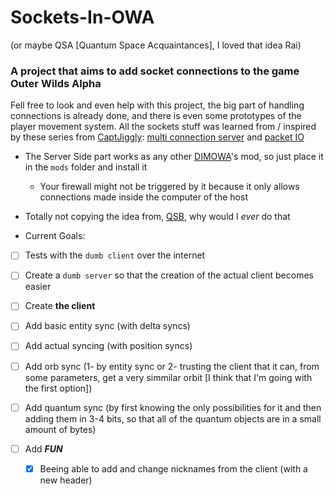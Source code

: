 # Sockets-In-OWA 
(or maybe QSA [Quantum Space Acquaintances], I loved that idea Rai)
### A project that aims to add socket connections to the game Outer Wilds Alpha

Fell free to look and even help with this project, the big part of handling connections is already done, and there is even some prototypes of the player movement system. 
All the sockets stuff was learned from / inspired by these series from [CaptJiggly](https://www.youtube.com/c/CaptJiggly): [multi connection server](https://www.youtube.com/watch?v=cHq2lYLA4XY) and 
[packet IO](https://www.youtube.com/watch?v=WFM0EZLE9MM&list=PLLITw-6k1t1YpH5vPPIYCKfNfLRlY_jme)

* The Server Side part works as any other [DIMOWA](https://github.com/ShoosGun/DIMOWA)'s mod, so just place it in the `mods` folder and install it
  *  Your firewall might not be triggered by it because it only allows connections made inside the computer of the host

* Totally not copying the idea from, [QSB](https://github.com/misternebula/quantum-space-buddies), why would I *ever* do that

* Current Goals:

- [ ] Tests with the `dumb client` over the internet

- [ ] Create a `dumb server` so that the creation of the actual client becomes easier

- [ ] Create **the client**

- [ ] Add basic entity sync (with delta syncs)

- [ ] Add actual syncing (with position syncs)

- [ ] Add orb sync (1- by entity sync or 2- trusting the client that it can, from some parameters, get a very simmilar orbit [I think that I'm going with the first option])

- [ ] Add quantum sync (by first knowing the only possibilities for it and then adding them in 3-4 bits, so that all of the quantum objects are in a small amount of bytes)

- [ ] Add ***FUN***

	- [x] Beeing able to add and change nicknames from the client (with a new header)

